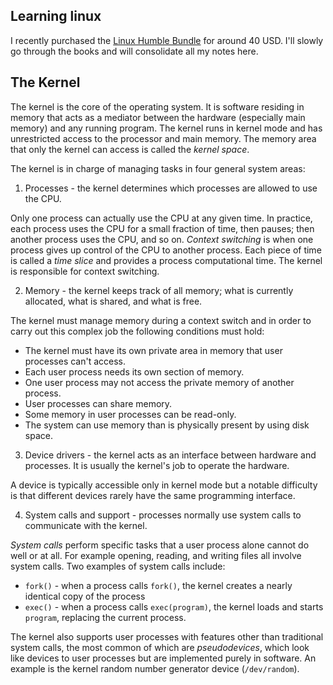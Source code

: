 ## Learning linux

I recently purchased the [Linux Humble
Bundle](https://www.humblebundle.com/books/linux-no-starch-press-books) for
around 40 USD. I'll slowly go through the books and will consolidate all my
notes here.

## The Kernel

The kernel is the core of the operating system. It is software residing in
memory that acts as a mediator between the hardware (especially main memory)
and any running program. The kernel runs in kernel mode and has unrestricted
access to the processor and main memory. The memory area that only the kernel
can access is called the _kernel space_.

The kernel is in charge of managing tasks in four general system areas:

1. Processes - the kernel determines which processes are allowed to use the CPU.

Only one process can actually use the CPU at any given time. In practice, each
process uses the CPU for a small fraction of time, then pauses; then another
process uses the CPU, and so on. _Context switching_ is when one process gives
up control of the CPU to another process. Each piece of time is called a _time
slice_ and provides a process computational time. The kernel is responsible for
context switching.

2. Memory - the kernel keeps track of all memory; what is currently allocated,
   what is shared, and what is free.

The kernel must manage memory during a context switch and in order to carry out
this complex job the following conditions must hold:

* The kernel must have its own private area in memory that user processes can't
  access.
* Each user process needs its own section of memory.
* One user process may not access the private memory of another process.
* User processes can share memory.
* Some memory in user processes can be read-only.
* The system can use memory than is physically present by using disk space.

3. Device drivers - the kernel acts as an interface between hardware and
   processes. It is usually the kernel's job to operate the hardware.

A device is typically accessible only in kernel mode but a notable difficulty
is that different devices rarely have the same programming interface.

4. System calls and support - processes normally use system calls to
   communicate with the kernel.

_System calls_ perform specific tasks that a user process alone cannot do well
or at all. For example opening, reading, and writing files all involve system
calls. Two examples of system calls include:

* `fork()` - when a process calls `fork()`, the kernel creates a nearly
  identical copy of the process
* `exec()` - when a process calls `exec(program)`, the kernel loads and starts
  `program`, replacing the current process.

The kernel also supports user processes with features other than traditional
system calls, the most common of which are _pseudodevices_, which look like
devices to user processes but are implemented purely in software. An example is
the kernel random number generator device (`/dev/random`).
